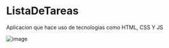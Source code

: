 # ListaDeTareas
Aplicacion que hace uso de tecnologias como HTML, CSS Y JS 

![image](https://user-images.githubusercontent.com/61801479/165821270-70da2260-8348-4c54-8103-bbc1fbe48d84.png)
